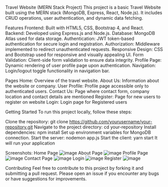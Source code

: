 Travel Website (MERN Stack Project)
This project is a basic Travel Website built using the MERN stack (MongoDB, Express, React, Node.js). It includes CRUD operations, user authentication, and dynamic data fetching.

Features
Frontend: Built with HTML5, CSS, Bootstrap 4, and React.
Backend: Developed using Express.js and Node.js.
Database: MongoDB Atlas used for data storage.
Authentication: JWT token-based authentication for secure login and registration.
Authorization: Middleware implemented to redirect unauthenticated requests.
Responsive Design: CSS and Bootstrap used for responsive and visually appealing UI.
Form Validation: Client-side form validation to ensure data integrity.
Profile Page: Dynamic rendering of user profile page upon authentication.
Navigation: Login/logout toggle functionality in navigation bar.

Pages
Home: Overview of the travel website.
About Us: Information about the website or company.
User Profile: Profile page accessible only to authenticated users.
Contact Us: Page where contact form, company location and contact details are mentioned
Register: Page for new users to register on website
Login: Login page for Registered users


Getting Started
To run this project locally, follow these steps:

Clone the repository: git clone https://github.com/yourusername/your-repository.git
Navigate to the project directory: cd your-repository
Install dependencies: npm install
Set up environment variables for MongoDB connection.
Start the server: nodemon app.js
Start the client: yarn start
It will run your application

Screenshots:
Home Page
![image](https://github.com/user-attachments/assets/67ae16f4-019f-41c0-bfe2-859cb1a7b559)
About Page
![image](https://github.com/user-attachments/assets/5985e648-f04e-4a72-8938-a0039470d0be)
Profile Page
![image](https://github.com/user-attachments/assets/979aba6d-f29c-4b33-bade-252d5972cafc)
Contact Page
![image](https://github.com/user-attachments/assets/1631f8c7-a7dc-4eea-8b70-fec8d8dce4d5)
Login
![image](https://github.com/user-attachments/assets/acc8661f-352e-4f6a-8c84-a8cd96b56d6b)
Register
![image](https://github.com/user-attachments/assets/a63e407b-1679-48f5-83aa-c9e8687c4d80)

Contributing
Feel free to contribute to this project by forking it and submitting a pull request. Please open an issue if you encounter any bugs or have suggestions for improvements.
